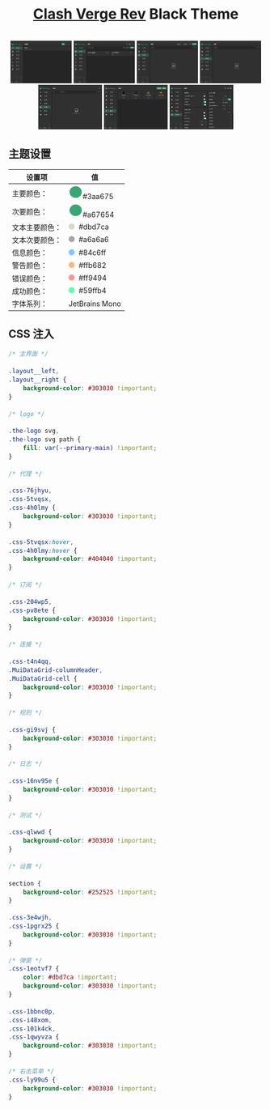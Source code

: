 <h1 align="center">
  <a href="https://github.com/clash-verge-rev/clash-verge-rev">Clash Verge Rev</a> Black Theme
  <br>
</h1>

<br>
<div align="center">
    <img src="src/preview/clash-proxies.png" alt="代理" width="24%" />
    <img src="src/preview/clash-profiles.jpg" alt="订阅" width="24%" />
    <img src="src/preview/clash-connections.jpg" alt="连接" width="24%" />
    <img src="src/preview/clash-rules.png" alt="规则" width="24%" />
</div>
<div align="center">
    <img src="src/preview/clash-logs.png" alt="日志" width="25%" />
    <img src="src/preview/clash-test.png" alt="测试" width="25%" />
    <img src="src/preview/clash-settings.png" alt="设置" width="25%" />
</div>

## 主题设置

| 设置项         | 值                                                                                                                                   |
| -------------- | ------------------------------------------------------------------------------------------------------------------------------------ |
| 主要颜色：     | ![#3aa675](/src/resource/primary_color.svg)#3aa675                                                                                   |
| 次要颜色：     | ![#a67654](/src/resource/primary_color.svg)#a67654                                                                                   |
| 文本主要颜色： | <div style="width: 12px;height: 12px;border-radius: 18px;display: inline-block;margin-right: 8px;background: #dbd7ca;"></div>#dbd7ca |
| 文本次要颜色： | <div style="width: 12px;height: 12px;border-radius: 18px;display: inline-block;margin-right: 8px;background: #a6a6a6;"></div>#a6a6a6 |
| 信息颜色：     | <div style="width: 12px;height: 12px;border-radius: 18px;display: inline-block;margin-right: 8px;background: #84c6ff;"></div>#84c6ff |
| 警告颜色：     | <div style="width: 12px;height: 12px;border-radius: 18px;display: inline-block;margin-right: 8px;background: #ffb682;"></div>#ffb682 |
| 错误颜色：     | <div style="width: 12px;height: 12px;border-radius: 18px;display: inline-block;margin-right: 8px;background: #ff9494;"></div>#ff9494 |
| 成功颜色：     | <div style="width: 12px;height: 12px;border-radius: 18px;display: inline-block;margin-right: 8px;background: #59ffb4;"></div>#59ffb4 |
| 字体系列：     | JetBrains Mono                                                                                                                       |

## CSS 注入

```css
/* 主界面 */

.layout__left,
.layout__right {
    background-color: #303030 !important;
}

/* logo */

.the-logo svg,
.the-logo svg path {
    fill: var(--primary-main) !important;
}

/* 代理 */

.css-76jhyu,
.css-5tvqsx,
.css-4h0lmy {
    background-color: #303030 !important;
}

.css-5tvqsx:hover,
.css-4h0lmy:hover {
    background-color: #404040 !important;
}

/* 订阅 */

.css-204wp5,
.css-pv8ete {
    background-color: #303030 !important;
}

/* 连接 */

.css-t4n4qq,
.MuiDataGrid-columnHeader,
.MuiDataGrid-cell {
    background-color: #303030 !important;
}

/* 规则 */

.css-gi9svj {
    background-color: #303030 !important;
}

/* 日志 */

.css-16nv95e {
    background-color: #303030 !important;
}

/* 测试 */

.css-qlwwd {
    background-color: #303030 !important;
}

/* 设置 */

section {
    background-color: #252525 !important;
}

.css-3e4wjh,
.css-1pgrx25 {
    background-color: #303030 !important;
}

/* 弹窗 */
.css-1eotvf7 {
    color: #dbd7ca !important;
    background-color: #303030 !important;
}

.css-1bbnc0p,
.css-i48xom,
.css-101k4ck,
.css-1qwyvza {
    background-color: #303030 !important;
}

/* 右击菜单 */
.css-ly99u5 {
    background-color: #303030 !important;
}
```
